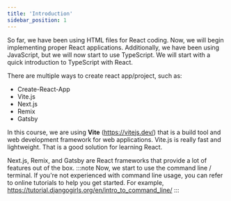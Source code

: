 ```yaml
---
title: 'Introduction'
sidebar_position: 1
---
```

So far, we have been using HTML files for React coding. Now, we will begin implementing proper React applications. Additionally, we have been using JavaScript, but we will now start to use TypeScript. We will start with a quick introduction to TypeScript with React.

There are multiple ways to create react app/project, such as:
- Create-React-App
- Vite.js
- Next.js
- Remix
- Gatsby

In this course, we are using **Vite** (https://vitejs.dev/) that is a build tool and web development framework for web applications. Vite.js is really fast and lightweight. That is a good solution for learning React.

Next.js, Remix, and Gatsby are React frameworks that provide a lot of features out of the box.
:::note
Now, we start to use the command line / terminal. If you're not experienced with command line usage, you can refer to online tutorials to help you get started.
For example, https://tutorial.djangogirls.org/en/intro_to_command_line/
:::

